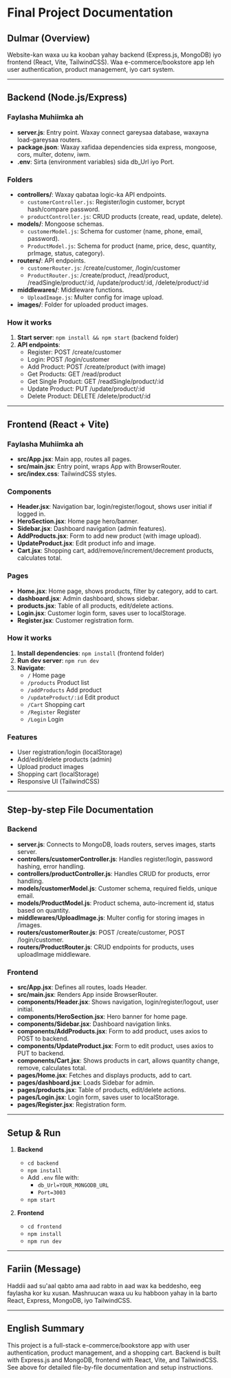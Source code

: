 
# Final Project Documentation

## Dulmar (Overview)
Website-kan waxa uu ka kooban yahay backend (Express.js, MongoDB) iyo frontend (React, Vite, TailwindCSS). Waa e-commerce/bookstore app leh user authentication, product management, iyo cart system.

---

## Backend (Node.js/Express)

### Faylasha Muhiimka ah

- **server.js**: Entry point. Waxay connect gareysaa database, waxayna load-gareysaa routers.
- **package.json**: Waxay xafidaa dependencies sida express, mongoose, cors, multer, dotenv, iwm.
- **.env**: Sirta (environment variables) sida db_Url iyo Port.

### Folders
- **controllers/**: Waxay qabataa logic-ka API endpoints.
	- `customerController.js`: Register/login customer, bcrypt hash/compare password.
	- `productController.js`: CRUD products (create, read, update, delete).
- **models/**: Mongoose schemas.
	- `customerModel.js`: Schema for customer (name, phone, email, password).
	- `ProductModel.js`: Schema for product (name, price, desc, quantity, prImage, status, category).
- **routers/**: API endpoints.
	- `customerRouter.js`: /create/customer, /login/customer
	- `ProductRouter.js`: /create/product, /read/product, /readSingle/product/:id, /update/product/:id, /delete/product/:id
- **middlewares/**: Middleware functions.
	- `UploadImage.js`: Multer config for image upload.
- **images/**: Folder for uploaded product images.

### How it works
1. **Start server**: `npm install && npm start` (backend folder)
2. **API endpoints**: 
	 - Register: POST /create/customer
	 - Login: POST /login/customer
	 - Add Product: POST /create/product (with image)
	 - Get Products: GET /read/product
	 - Get Single Product: GET /readSingle/product/:id
	 - Update Product: PUT /update/product/:id
	 - Delete Product: DELETE /delete/product/:id

---

## Frontend (React + Vite)

### Faylasha Muhiimka ah
- **src/App.jsx**: Main app, routes all pages.
- **src/main.jsx**: Entry point, wraps App with BrowserRouter.
- **src/index.css**: TailwindCSS styles.

### Components
- **Header.jsx**: Navigation bar, login/register/logout, shows user initial if logged in.
- **HeroSection.jsx**: Home page hero/banner.
- **Sidebar.jsx**: Dashboard navigation (admin features).
- **AddProducts.jsx**: Form to add new product (with image upload).
- **UpdateProduct.jsx**: Edit product info and image.
- **Cart.jsx**: Shopping cart, add/remove/increment/decrement products, calculates total.

### Pages
- **Home.jsx**: Home page, shows products, filter by category, add to cart.
- **dashboard.jsx**: Admin dashboard, shows sidebar.
- **products.jsx**: Table of all products, edit/delete actions.
- **Login.jsx**: Customer login form, saves user to localStorage.
- **Register.jsx**: Customer registration form.

### How it works
1. **Install dependencies**: `npm install` (frontend folder)
2. **Run dev server**: `npm run dev`
3. **Navigate**:
	 - `/` Home page
	 - `/products` Product list
	 - `/addProducts` Add product
	 - `/updateProduct/:id` Edit product
	 - `/Cart` Shopping cart
	 - `/Register` Register
	 - `/Login` Login

### Features
- User registration/login (localStorage)
- Add/edit/delete products (admin)
- Upload product images
- Shopping cart (localStorage)
- Responsive UI (TailwindCSS)

---

## Step-by-step File Documentation

### Backend
- **server.js**: Connects to MongoDB, loads routers, serves images, starts server.
- **controllers/customerController.js**: Handles register/login, password hashing, error handling.
- **controllers/productController.js**: Handles CRUD for products, error handling.
- **models/customerModel.js**: Customer schema, required fields, unique email.
- **models/ProductModel.js**: Product schema, auto-increment id, status based on quantity.
- **middlewares/UploadImage.js**: Multer config for storing images in /images.
- **routers/customerRouter.js**: POST /create/customer, POST /login/customer.
- **routers/ProductRouter.js**: CRUD endpoints for products, uses uploadImage middleware.

### Frontend
- **src/App.jsx**: Defines all routes, loads Header.
- **src/main.jsx**: Renders App inside BrowserRouter.
- **components/Header.jsx**: Shows navigation, login/register/logout, user initial.
- **components/HeroSection.jsx**: Hero banner for home page.
- **components/Sidebar.jsx**: Dashboard navigation links.
- **components/AddProducts.jsx**: Form to add product, uses axios to POST to backend.
- **components/UpdateProduct.jsx**: Form to edit product, uses axios to PUT to backend.
- **components/Cart.jsx**: Shows products in cart, allows quantity change, remove, calculates total.
- **pages/Home.jsx**: Fetches and displays products, add to cart.
- **pages/dashboard.jsx**: Loads Sidebar for admin.
- **pages/products.jsx**: Table of products, edit/delete actions.
- **pages/Login.jsx**: Login form, saves user to localStorage.
- **pages/Register.jsx**: Registration form.

---

## Setup & Run

1. **Backend**
	 - `cd backend`
	 - `npm install`
	 - Add `.env` file with:
		 - `db_Url=YOUR_MONGODB_URL`
		 - `Port=3003`
	 - `npm start`

2. **Frontend**
	 - `cd frontend`
	 - `npm install`
	 - `npm run dev`

---

## Fariin (Message)
Haddii aad su'aal qabto ama aad rabto in aad wax ka beddesho, eeg faylasha kor ku xusan. Mashruucan waxa uu ku habboon yahay in la barto React, Express, MongoDB, iyo TailwindCSS.

---

## English Summary
This project is a full-stack e-commerce/bookstore app with user authentication, product management, and a shopping cart. Backend is built with Express.js and MongoDB, frontend with React, Vite, and TailwindCSS. See above for detailed file-by-file documentation and setup instructions.
